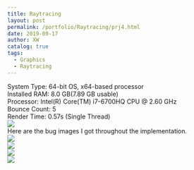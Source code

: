 ```yaml
---
title: Raytracing
layout: post
permalink: /portfolio/Raytracing/prj4.html
date: 2019-09-17
author: XW
catalog: true
tags:
  - Graphics
  - Raytracing
---
```


<div>System Type: 64-bit OS, x64-based processor</div>
<div>Installed RAM: 8.0 GB(7.89 GB usable)</div>
<div>Processor: Intel(R) Core(TM) i7-6700HQ CPU @ 2.60 GHz</div>
<div>Bounce Count: 5</div>
<div>Render Time: 0.57s (Single Thread)</div>
<div>
    <img src="{{site.url}}/portfolio/Raytracing/prj4.png" class="post-image" />
</div>
Here are the bug images I got throughout the implementation.
</div>

<div>
    <img src="{{site.url}}/portfolio/Raytracing/prj4_bug1.png" class="post-image" />
</div>
<div>
    <img src="{{site.url}}/portfolio/Raytracing/prj4_bug2.png" class="post-image" />
</div>
<div>
    <img src="{{site.url}}/portfolio/Raytracing/prj4_bug3.png" class="post-image" />
</div>
<div>
    <img src="{{site.url}}/portfolio/Raytracing/prj4_bug4.png" class="post-image" />
</div>
